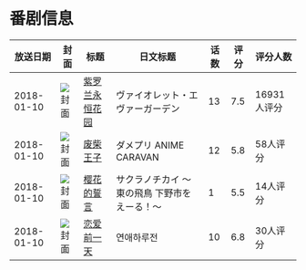 # 番剧信息

|放送日期|封面|标题|日文标题|话数|评分|评分人数|
|---|---|---|---|---|---|---|
|2018-01-10|![封面](https://lain.bgm.tv/pic/cover/c/1e/e2/183878_Fef1o.jpg)|[紫罗兰永恒花园](https://bangumi.tv/subject/183878)|ヴァイオレット・エヴァーガーデン|13|7.5|16931人评分|
|2018-01-10|![封面](https://lain.bgm.tv/pic/cover/c/76/ee/220458_koud0.jpg)|[废柴王子](https://bangumi.tv/subject/220458)|ダメプリ ANIME CARAVAN|12|5.8|58人评分|
|2018-01-10|![封面](https://lain.bgm.tv/pic/cover/c/65/be/231067_SS3uX.jpg)|[樱花的誓言](https://bangumi.tv/subject/231067)|サクラノチカイ ～東の飛鳥 下野市をえーる！～|1|5.5|14人评分|
|2018-01-10|![封面](https://lain.bgm.tv/pic/cover/c/8e/29/254982_H6uPf.jpg)|[恋爱前一天](https://bangumi.tv/subject/254982)|연애하루전|10|6.8|30人评分|
